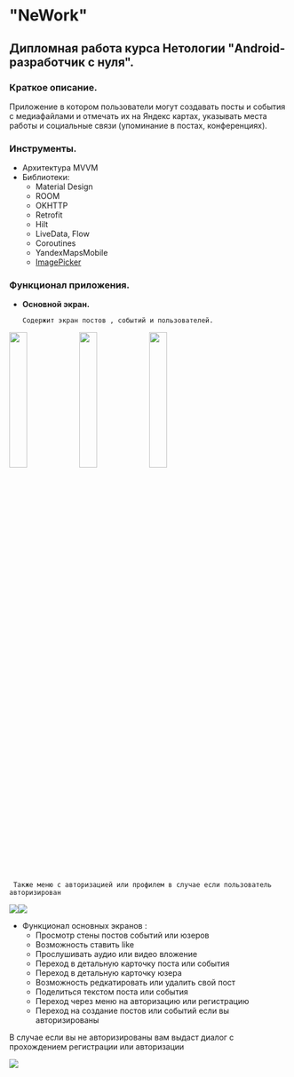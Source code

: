 # "NeWork"

## Дипломная работа курса Нетологии "Android-разработчик с нуля".

### Краткое описание.

Приложение в котором пользователи
могут создавать посты и события с медиафайлами и отмечать их на Яндекс картах, указывать места
работы и социальные связи (упоминание в постах, конференциях).

### Инструменты.

- Архитектура MVVM
- Библиотеки:
    - Material Design
    - ROOM
    - OKHTTP
    - Retrofit
    - Hilt
    - LiveData, Flow
    - Coroutines
    - YandexMapsMobile
    - [ImagePicker](https://github.com/Dhaval2404/ImagePicker)

### Функционал приложения.

- **Основной экран.**

      Содержит экран постов , событий и пользователей.

<img src ="https://github.com/Shelq27/NeWork/blob/main/app/src/main/res/screenshots/Основной%20Экран%20Пост.png" width=25% height=25%><img src ="https://github.com/Shelq27/NeWork/blob/main/app/src/main/res/screenshots/Основной%20Экран%20Ивент.png" width=25% height=25%><img src ="https://github.com/Shelq27/NeWork/blob/main/app/src/main/res/screenshots/Основной%20Экран%20Юзеры.png" width=25% height=25%>

     Также меню с авторизацией или профилем в случае если пользователь авторизирован

<img src="https://github.com/Shelq27/NeWork/blob/main/app/src/main/res/screenshots/Основной%20Экран%20Меню%20с%20Авторизацией.png" width="=25% height=25%"><img src="https://github.com/Shelq27/NeWork/blob/main/app/src/main/res/screenshots/Основной%20Экран%20Меню%20с%20Профилем.png" width="=25% height=25%">

- Функционал основных экранов :
  - Просмотр стены постов событий или юзеров
  - Возможность ставить like
  - Прослушивать аудио или видео вложение
  - Переход в  детальную карточку поста или события 
  - Переход в   детальную карточку юзера
  - Возможность редкатировать или удалить свой пост
  - Поделиться текстом поста или события
  - Переход через меню на авторизацию или регистрацию
  - Переход на создание постов или событий если вы авторизированы

В случае если вы не авторизированы вам выдаст диалог с прохождением регистрации или авторизации

<img src="https://github.com/Shelq27/NeWork/blob/main/app/src/main/res/screenshots/Экран%20С%20просьбой%20Авторизации.png" width="=25% height=25%">

